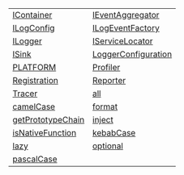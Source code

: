 |                                                         |                                                             |
| ------------------------------------------------------- | ----------------------------------------------------------- |
| [IContainer](/kernel/variable/icontainer)               | [IEventAggregator](/kernel/variable/ieventaggregator)       |
| [ILogConfig](/kernel/variable/ilogconfig)               | [ILogEventFactory](/kernel/variable/ilogeventfactory)       |
| [ILogger](/kernel/variable/ilogger)                     | [IServiceLocator](/kernel/variable/iservicelocator)         |
| [ISink](/kernel/variable/isink)                         | [LoggerConfiguration](/kernel/variable/loggerconfiguration) |
| [PLATFORM](/kernel/variable/platform)                   | [Profiler](/kernel/variable/profiler)                       |
| [Registration](/kernel/variable/registration)           | [Reporter](/kernel/variable/reporter)                       |
| [Tracer](/kernel/variable/tracer)                       | [all](/kernel/variable/all)                                 |
| [camelCase](/kernel/variable/camelcase)                 | [format](/kernel/variable/format)                           |
| [getPrototypeChain](/kernel/variable/getprototypechain) | [inject](/kernel/variable/inject)                           |
| [isNativeFunction](/kernel/variable/isnativefunction)   | [kebabCase](/kernel/variable/kebabcase)                     |
| [lazy](/kernel/variable/lazy)                           | [optional](/kernel/variable/optional)                       |
| [pascalCase](/kernel/variable/pascalcase)               |                                                             |